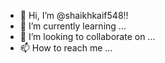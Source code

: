 - 👋 Hi, I’m @shaikhkaif548!!
- 🌱 I’m currently learning ...
- 💞️ I’m looking to collaborate on ...
- 📫 How to reach me ...

<!---
shaikhkaif548/shaikhkaif548 is a ✨ special ✨ repository because its `README.md` (this file) appears on your GitHub profile.
You can click the Preview link to take a look at your changes.
hehehehehehheheheheheheheheh
--->
